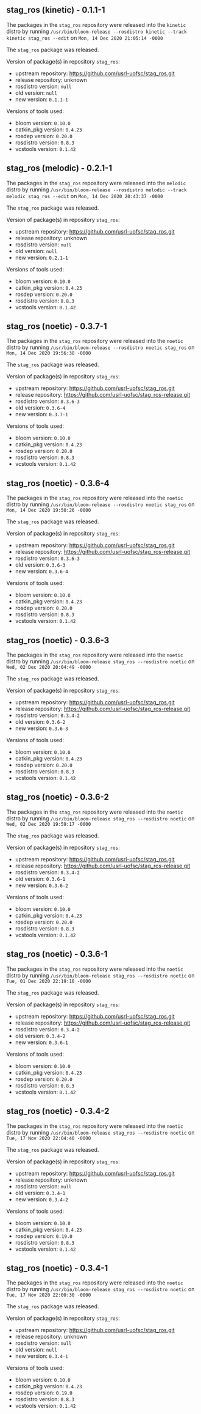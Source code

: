 ## stag_ros (kinetic) - 0.1.1-1

The packages in the `stag_ros` repository were released into the `kinetic` distro by running `/usr/bin/bloom-release --rosdistro kinetic --track kinetic stag_ros --edit` on `Mon, 14 Dec 2020 21:05:14 -0000`

The `stag_ros` package was released.

Version of package(s) in repository `stag_ros`:

- upstream repository: https://github.com/usrl-uofsc/stag_ros.git
- release repository: unknown
- rosdistro version: `null`
- old version: `null`
- new version: `0.1.1-1`

Versions of tools used:

- bloom version: `0.10.0`
- catkin_pkg version: `0.4.23`
- rosdep version: `0.20.0`
- rosdistro version: `0.8.3`
- vcstools version: `0.1.42`


## stag_ros (melodic) - 0.2.1-1

The packages in the `stag_ros` repository were released into the `melodic` distro by running `/usr/bin/bloom-release --rosdistro melodic --track melodic stag_ros --edit` on `Mon, 14 Dec 2020 20:43:37 -0000`

The `stag_ros` package was released.

Version of package(s) in repository `stag_ros`:

- upstream repository: https://github.com/usrl-uofsc/stag_ros.git
- release repository: unknown
- rosdistro version: `null`
- old version: `null`
- new version: `0.2.1-1`

Versions of tools used:

- bloom version: `0.10.0`
- catkin_pkg version: `0.4.23`
- rosdep version: `0.20.0`
- rosdistro version: `0.8.3`
- vcstools version: `0.1.42`


## stag_ros (noetic) - 0.3.7-1

The packages in the `stag_ros` repository were released into the `noetic` distro by running `/usr/bin/bloom-release --rosdistro noetic stag_ros` on `Mon, 14 Dec 2020 19:56:38 -0000`

The `stag_ros` package was released.

Version of package(s) in repository `stag_ros`:

- upstream repository: https://github.com/usrl-uofsc/stag_ros.git
- release repository: https://github.com/usrl-uofsc/stag_ros-release.git
- rosdistro version: `0.3.6-3`
- old version: `0.3.6-4`
- new version: `0.3.7-1`

Versions of tools used:

- bloom version: `0.10.0`
- catkin_pkg version: `0.4.23`
- rosdep version: `0.20.0`
- rosdistro version: `0.8.3`
- vcstools version: `0.1.42`


## stag_ros (noetic) - 0.3.6-4

The packages in the `stag_ros` repository were released into the `noetic` distro by running `/usr/bin/bloom-release --rosdistro noetic stag_ros` on `Mon, 14 Dec 2020 19:50:26 -0000`

The `stag_ros` package was released.

Version of package(s) in repository `stag_ros`:

- upstream repository: https://github.com/usrl-uofsc/stag_ros.git
- release repository: https://github.com/usrl-uofsc/stag_ros-release.git
- rosdistro version: `0.3.6-3`
- old version: `0.3.6-3`
- new version: `0.3.6-4`

Versions of tools used:

- bloom version: `0.10.0`
- catkin_pkg version: `0.4.23`
- rosdep version: `0.20.0`
- rosdistro version: `0.8.3`
- vcstools version: `0.1.42`


## stag_ros (noetic) - 0.3.6-3

The packages in the `stag_ros` repository were released into the `noetic` distro by running `/usr/bin/bloom-release stag_ros --rosdistro noetic` on `Wed, 02 Dec 2020 20:04:49 -0000`

The `stag_ros` package was released.

Version of package(s) in repository `stag_ros`:

- upstream repository: https://github.com/usrl-uofsc/stag_ros.git
- release repository: https://github.com/usrl-uofsc/stag_ros-release.git
- rosdistro version: `0.3.4-2`
- old version: `0.3.6-2`
- new version: `0.3.6-3`

Versions of tools used:

- bloom version: `0.10.0`
- catkin_pkg version: `0.4.23`
- rosdep version: `0.20.0`
- rosdistro version: `0.8.3`
- vcstools version: `0.1.42`


## stag_ros (noetic) - 0.3.6-2

The packages in the `stag_ros` repository were released into the `noetic` distro by running `/usr/bin/bloom-release stag_ros --rosdistro noetic` on `Wed, 02 Dec 2020 19:59:17 -0000`

The `stag_ros` package was released.

Version of package(s) in repository `stag_ros`:

- upstream repository: https://github.com/usrl-uofsc/stag_ros.git
- release repository: https://github.com/usrl-uofsc/stag_ros-release.git
- rosdistro version: `0.3.4-2`
- old version: `0.3.6-1`
- new version: `0.3.6-2`

Versions of tools used:

- bloom version: `0.10.0`
- catkin_pkg version: `0.4.23`
- rosdep version: `0.20.0`
- rosdistro version: `0.8.3`
- vcstools version: `0.1.42`


## stag_ros (noetic) - 0.3.6-1

The packages in the `stag_ros` repository were released into the `noetic` distro by running `/usr/bin/bloom-release stag_ros --rosdistro noetic` on `Tue, 01 Dec 2020 22:19:10 -0000`

The `stag_ros` package was released.

Version of package(s) in repository `stag_ros`:

- upstream repository: https://github.com/usrl-uofsc/stag_ros.git
- release repository: https://github.com/usrl-uofsc/stag_ros-release.git
- rosdistro version: `0.3.4-2`
- old version: `0.3.4-2`
- new version: `0.3.6-1`

Versions of tools used:

- bloom version: `0.10.0`
- catkin_pkg version: `0.4.23`
- rosdep version: `0.20.0`
- rosdistro version: `0.8.3`
- vcstools version: `0.1.42`


## stag_ros (noetic) - 0.3.4-2

The packages in the `stag_ros` repository were released into the `noetic` distro by running `/usr/bin/bloom-release stag_ros --rosdistro noetic` on `Tue, 17 Nov 2020 22:04:40 -0000`

The `stag_ros` package was released.

Version of package(s) in repository `stag_ros`:

- upstream repository: https://github.com/usrl-uofsc/stag_ros.git
- release repository: unknown
- rosdistro version: `null`
- old version: `0.3.4-1`
- new version: `0.3.4-2`

Versions of tools used:

- bloom version: `0.10.0`
- catkin_pkg version: `0.4.23`
- rosdep version: `0.19.0`
- rosdistro version: `0.8.3`
- vcstools version: `0.1.42`


## stag_ros (noetic) - 0.3.4-1

The packages in the `stag_ros` repository were released into the `noetic` distro by running `/usr/bin/bloom-release stag_ros --rosdistro noetic` on `Tue, 17 Nov 2020 22:00:30 -0000`

The `stag_ros` package was released.

Version of package(s) in repository `stag_ros`:

- upstream repository: https://github.com/usrl-uofsc/stag_ros.git
- release repository: unknown
- rosdistro version: `null`
- old version: `null`
- new version: `0.3.4-1`

Versions of tools used:

- bloom version: `0.10.0`
- catkin_pkg version: `0.4.23`
- rosdep version: `0.19.0`
- rosdistro version: `0.8.3`
- vcstools version: `0.1.42`


